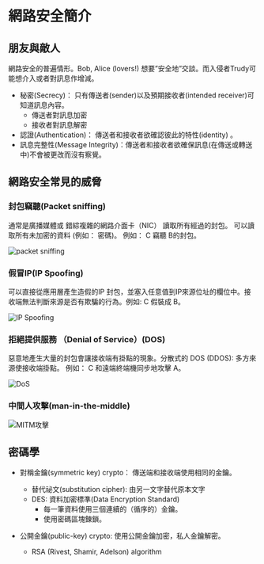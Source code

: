 # 網路安全簡介

## 朋友與敵人

網路安全的普遍情形。Bob, Alice (lovers!) 想要”安全地”交談。而入侵者Trudy可能想介入或者對訊息作增減。

* 秘密(Secrecy)： 只有傳送者(sender)以及預期接收者(intended receiver)可知道訊息內容。
  * 傳送者對訊息加密
  * 接收者對訊息解密
* 認證(Authentication)： 傳送者和接收者欲確認彼此的特性(identity) 。
* 訊息完整性(Message Integrity)：傳送者和接收者欲確保訊息(在傳送或轉送中)不會被更改而沒有察覺。

## 網路安全常見的威脅

### 封包竊聽(Packet sniffing)

通常是廣播媒體或錯綜複雜的網路介面卡（NIC） 讀取所有經過的封包。可以讀取所有未加密的資料 (例如： 密碼)。例如： C 竊聽 B的封包。

![packet sniffing](../.gitbook/assets/packet\_sniffering-min.png)

### 假冒IP(IP Spoofing)

可以直接從應用層產生造假的IP 封包，並塞入任意值到IP來源位址的欄位中。接收端無法判斷來源是否有欺騙的行為。例如: C 假裝成 B。

![IP Spoofing](../.gitbook/assets/ip-spoofing-min.png)

### 拒絕提供服務 （Denial of Service）(DOS)

惡意地產生大量的封包會讓接收端有掛點的現象。分散式的 DOS (DDOS): 多方來源使接收端掛點。例如： C 和遠端終端機同步地攻擊 A。

![DoS](../.gitbook/assets/dos-min.png)

### 中間人攻擊(man-in-the-middle)

![MITM攻擊](../.gitbook/assets/the-man-in-the-middle-mitm-attack.png)

## 密碼學

* 對稱金鑰(symmetric key) crypto： 傳送端和接收端使用相同的金鑰。
  * 替代祕文(substitution cipher): 由另一文字替代原本文字
  * DES: 資料加密標準(Data Encryption Standard)
    * 每一筆資料使用三個連續的（循序的）金鑰。
    *   使用密碼區塊鍊鎖。






* 公開金鑰(public-key) crypto: 使用公開金鑰加密，私人金鑰解密。
  * RSA (Rivest, Shamir, Adelson) algorithm








